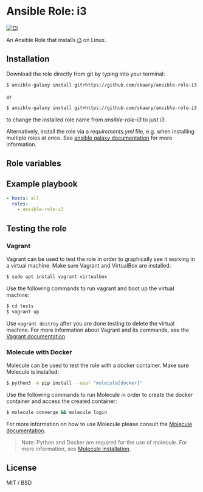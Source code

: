 # Ansible Role: i3
[![CI](https://github.com/skaary/ansible-role-i3/actions/workflows/ci.yml/badge.svg?branch=main&event=push)](https://github.com/skaary/ansible-role-i3/actions?query=workflow%3Ci)

An Ansible Role that installs [i3](https://i3wm.org/) on Linux.

## Installation

Download the role directly from git by typing into your terminal:

```bash
$ ansible-galaxy install git+https://github.com/skaary/ansible-role-i3.git
```
or

```bash
$ ansible-galaxy install git+https://github.com/skaary/ansible-role-i3.git,,i3
```

to change the installed role name from _ansible-role-i3_ to just _i3_.

Alternatively, install the role via a _requirements.yml_ file, e.g. when installing multiple roles at once. See [ansible galaxy documentation](https://galaxy.ansible.com/docs/using/installing.html#installing-multiple-roles-from-a-file) for more information.

## Role variables

## Example playbook

```yaml
- hosts: all
  roles:
    - ansible-role-i3
```

## Testing the role

### Vagrant

Vagrant can be used to test the role in order to graphically see it working in a virtual machine. Make sure Vagrant and VirtualBox are installed:

```bash
$ sudo apt install vagrant virtualbox
```

Use the following commands to run vagrant and boot up the virtual machine:

```bash
$ cd tests
$ vagrant up
```

Use `vagrant destroy` after you are done testing to delete the virtual machine. For more information about Vagrant and its commands, see the [Vagrant documentation](https://www.vagrantup.com/docs/cli).

### Molecule with Docker

Molecule can be used to test the role with a docker container. Make sure Molecule is installed:

```bash
$ python3 -m pip install --user "molecule[docker]"
```

Use the following commands to run Molecule in order to create the docker container and access the created container:
```bash
$ molecule converge && molecule login
```

For more information on how to use Molecule please consult the [Molecule documentation](https://molecule.readthedocs.io/en/latest/getting-started.html).

> Note: Python and Docker are required for the use of molecule. For more information, see [Molecule installation](https://molecule.readthedocs.io/en/latest/installation.html).

## License

MIT / BSD
